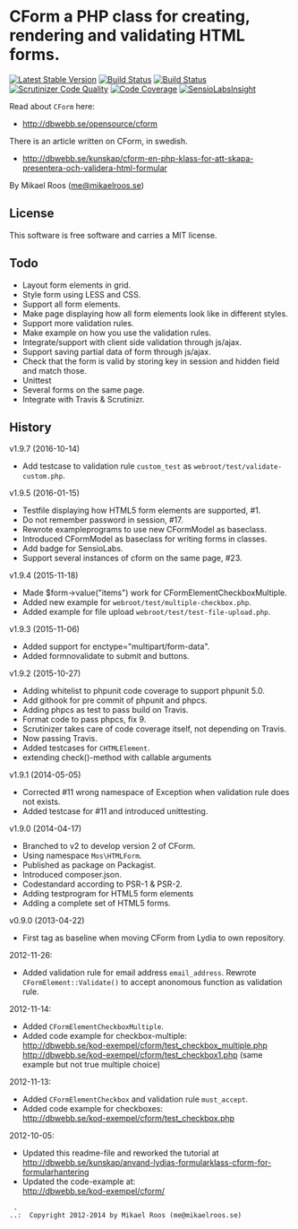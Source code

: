 CForm a PHP class for creating, rendering and validating HTML forms.
==================================

[![Latest Stable Version](https://poser.pugx.org/leaphly/cart-bundle/version.png)](https://packagist.org/packages/mos/cform)
[![Build Status](https://travis-ci.org/mosbth/cform.png?branch=v2)](https://travis-ci.org/mosbth/cform)
[![Build Status](https://scrutinizer-ci.com/g/mosbth/cform/badges/build.png?b=v2)](https://scrutinizer-ci.com/g/mosbth/cform/build-status/v2)
[![Scrutinizer Code Quality](https://scrutinizer-ci.com/g/mosbth/cform/badges/quality-score.png?b=v2)](https://scrutinizer-ci.com/g/mosbth/cform/?branch=v2)
[![Code Coverage](https://scrutinizer-ci.com/g/mosbth/cform/badges/coverage.png?b=v2)](https://scrutinizer-ci.com/g/mosbth/cform/?branch=v2)
[![SensioLabsInsight](https://insight.sensiolabs.com/projects/f49294b6-7887-4424-afbd-404b6c0e6243/mini.png)](https://insight.sensiolabs.com/projects/f49294b6-7887-4424-afbd-404b6c0e6243)

Read about `CForm` here:
* http://dbwebb.se/opensource/cform 

There is an article written on CForm, in swedish. 
* http://dbwebb.se/kunskap/cform-en-php-klass-for-att-skapa-presentera-och-validera-html-formular


By Mikael Roos (me@mikaelroos.se)



License
----------------------------------

This software is free software and carries a MIT license.



Todo
----------------------------------

* Layout form elements in grid.
* Style form using LESS and CSS.
* Support all form elements.
* Make page displaying how all form elements look like in different styles.
* Support more validation rules.
* Make example on how you use the validation rules.
* Integrate/support with client side validation through js/ajax.
* Support saving partial data of form through js/ajax.
* Check that the form is valid by storing key in session and hidden field and match those.
* Unittest
* Several forms on the same page.
* Integrate with Travis & Scrutinizr.


History
----------------------------------

v1.9.7 (2016-10-14)

* Add testcase to validation rule `custom_test` as `webroot/test/validate-custom.php`.


v1.9.5 (2016-01-15)

* Testfile displaying how HTML5 form elements are supported, #1.
* Do not remember password in session, #17.
* Rewrote exampleprograms to use new CFormModel as baseclass.
* Introduced CFormModel as baseclass for writing forms in classes.
* Add badge for SensioLabs.
* Support several instances of cform on the same page, #23.


v1.9.4 (2015-11-18)

* Made $form->value("items") work for CFormElementCheckboxMultiple.
* Added new example for `webroot/test/multiple-checkbox.php`.
* Added example for file upload `webroot/test/test-file-upload.php`.


v1.9.3 (2015-11-06)

* Added support for enctype="multipart/form-data".
* Added formnovalidate to submit and buttons.


v1.9.2 (2015-10-27)

* Adding whitelist to phpunit code coverage to support phpunit 5.0.
* Add githook for pre commit of phpunit and phpcs. 
* Adding phpcs as test to pass build on Travis.
* Format code to pass phpcs, fix 9.
* Scrutinizer takes care of code coverage itself, not depending on Travis.
* Now passing Travis.
* Added testcases for `CHTMLElement`.
* extending check()-method with callable arguments


v1.9.1 (2014-05-05)

* Corrected #11 wrong namespace of Exception when validation rule does not exists.
* Added testcase for #11 and introduced unittesting.


v1.9.0 (2014-04-17)

* Branched to v2 to develop version 2 of CForm.
* Using namespace `Mos\HTMLForm`.
* Published as package on Packagist.
* Introduced composer.json.
* Codestandard according to PSR-1 & PSR-2.
* Adding testprogram for HTML5 form elements
* Adding a complete set of HTML5 forms.


v0.9.0 (2013-04-22)

* First tag as baseline when moving CForm from Lydia to own repository.


2012-11-26:

* Added validation rule for email address `email_address`. Rewrote `CFormElement::Validate()` to accept anonomous function as validation rule.


2012-11-14:

* Added `CFormElementCheckboxMultiple`.
* Added code example for checkbox-multiple:  
    http://dbwebb.se/kod-exempel/cform/test_checkbox_multiple.php
    http://dbwebb.se/kod-exempel/cform/test_checkbox1.php (same example but not true multiple choice)


2012-11-13:

* Added `CFormElementCheckbox` and validation rule `must_accept`.
* Added code example for checkboxes:  
    http://dbwebb.se/kod-exempel/cform/test_checkbox.php


2012-10-05: 

* Updated this readme-file and reworked the tutorial at  
  http://dbwebb.se/kunskap/anvand-lydias-formularklass-cform-for-formularhantering
* Updated the code-example at:  
  http://dbwebb.se/kod-exempel/cform/


```
 .   
..:  Copyright 2012-2014 by Mikael Roos (me@mikaelroos.se)
```
